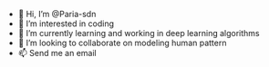 - 👋 Hi, I’m @Paria-sdn
- 👀 I’m interested in coding 
- 🌱 I’m currently learning and working in deep learning algorithms
- 💞️ I’m looking to collaborate on modeling human pattern
- 📫 Send me an email

<!---
Paria-sdn/Paria-sdn is a ✨ special ✨ repository because its `README.md` (this file) appears on your GitHub profile.
You can click the Preview link to take a look at your changes.
--->

